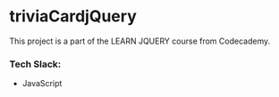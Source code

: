 # triviaCardjQuery

This project is a part of the LEARN JQUERY course from Codecademy.

### Tech Slack:
- JavaScript